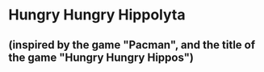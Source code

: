 # Hungry Hungry Hippolyta
## (inspired by the game "Pacman", and the title of the game "Hungry Hungry Hippos")
